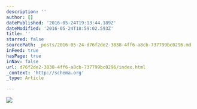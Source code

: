 ```yaml
---
description: ''
author: []
datePublished: '2016-05-24T19:13:44.189Z'
dateModified: '2016-05-24T18:59:02.593Z'
title: ''
starred: false
sourcePath: _posts/2016-05-24-d76f2de2-3838-4ff6-a8cb-737799bc0296.md
inFeed: true
hasPage: true
inNav: false
url: d76f2de2-3838-4ff6-a8cb-737799bc0296/index.html
_context: 'http://schema.org'
_type: Article

---
```

![](https://the-grid-user-content.s3-us-west-2.amazonaws.com/f716b0c0-18a6-4e51-a0ec-7ee8f7d9dbf2.jpg)